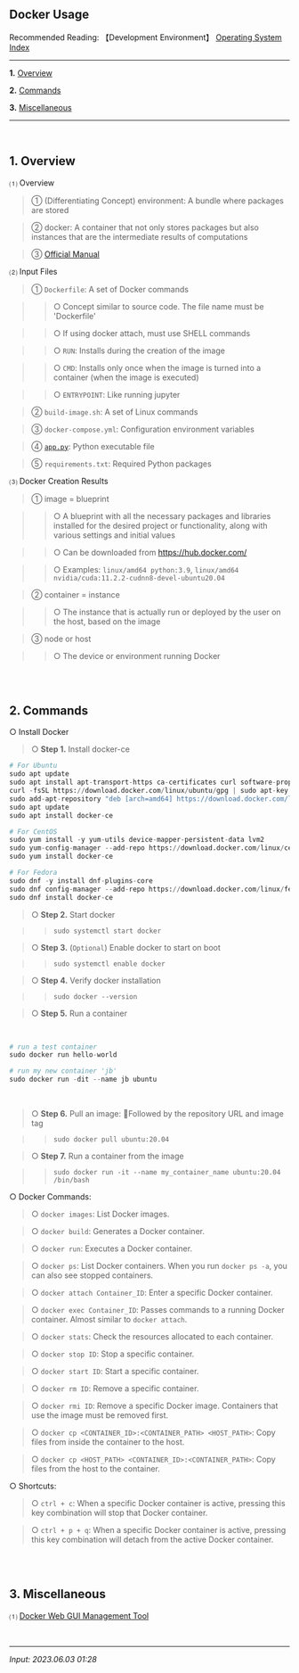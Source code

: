 ## Docker Usage

Recommended Reading: 【Development Environment】 [Operating System Index](https://jb243.github.io/pages/1771)

---

**1.** [Overview](#1-overview)

**2.** [Commands](#2-commands)

**3.** [Miscellaneous](#3-miscellaneous)

---

<br>

## **1\. Overview**

 ⑴ Overview

> ① (Differentiating Concept) environment: A bundle where packages are stored

> ② docker: A container that not only stores packages but also instances that are the intermediate results of computations

> ③ [Official Manual](https://docs.docker.com/)

⑵ Input Files

> ① `Dockerfile`: A set of Docker commands

>> ○ Concept similar to source code. The file name must be 'Dockerfile'

>> ○ If using docker attach, must use SHELL commands

>> ○ `RUN`: Installs during the creation of the image

>> ○ `CMD`: Installs only once when the image is turned into a container (when the image is executed)

>> ○ `ENTRYPOINT`: Like running jupyter

> ② `build-image.sh`: A set of Linux commands

> ③ `docker-compose.yml`: Configuration environment variables

> ④ [`app.py`](https://nate9389.tistory.com/2347): Python executable file

> ⑤ `requirements.txt`: Required Python packages

⑶ Docker Creation Results

> ① image = blueprint

>> ○ A blueprint with all the necessary packages and libraries installed for the desired project or functionality, along with various settings and initial values

>> ○ Can be downloaded from <https://hub.docker.com/>

>> ○ Examples: `linux/amd64 python:3.9`, `linux/amd64 nvidia/cuda:11.2.2-cudnn8-devel-ubuntu20.04`

> ② container = instance

>> ○ The instance that is actually run or deployed by the user on the host, based on the image

> ③ node or host

>> ○ The device or environment running Docker

<br>

<br>

## **2\. Commands**

○ Install Docker

> ○ **Step 1.** Install docker-ce

```python
# For Ubuntu
sudo apt update
sudo apt install apt-transport-https ca-certificates curl software-properties-common
curl -fsSL https://download.docker.com/linux/ubuntu/gpg | sudo apt-key add -
sudo add-apt-repository "deb [arch=amd64] https://download.docker.com/linux/ubuntu $(lsb_release -cs) stable"
sudo apt update
sudo apt install docker-ce

# For CentOS
sudo yum install -y yum-utils device-mapper-persistent-data lvm2
sudo yum-config-manager --add-repo https://download.docker.com/linux/centos/docker-ce.repo
sudo yum install docker-ce

# For Fedora
sudo dnf -y install dnf-plugins-core
sudo dnf config-manager --add-repo https://download.docker.com/linux/fedora/docker-ce.repo
sudo dnf install docker-ce 
```

> ○ **Step 2.** Start docker

>> `sudo systemctl start docker`

> ○ **Step 3.** (`Optional`) Enable docker to start on boot

>> `sudo systemctl enable docker`

> ○ **Step 4.** Verify docker installation

>> `sudo docker --version`

> ○ **Step 5.** Run a container

<br>

```python
# run a test container
sudo docker run hello-world

# run my new container 'jb'
sudo docker run -dit --name jb ubuntu
```

<br>

> ○ **Step 6.** Pull an image: Followed by the repository URL and image tag

>> `sudo docker pull ubuntu:20.04`

> ○ **Step 7.** Run a container from the image

>> `sudo docker run -it --name my_container_name ubuntu:20.04 /bin/bash`

○ Docker Commands:

> ○ `docker images`: List Docker images.

> ○ `docker build`: Generates a Docker container.

> ○ `docker run`: Executes a Docker container.

> ○ `docker ps`: List Docker containers. When you run `docker ps -a`, you can also see stopped containers.

> ○ `docker attach Container_ID`: Enter a specific Docker container.

> ○ `docker exec Container_ID`: Passes commands to a running Docker container. Almost similar to `docker attach`.

> ○ `docker stats`: Check the resources allocated to each container.

> ○ `docker stop ID`: Stop a specific container.

> ○ `docker start ID`: Start a specific container.

> ○ `docker rm ID`: Remove a specific container.

> ○ `docker rmi ID`: Remove a specific Docker image. Containers that use the image must be removed first.

> ○ `docker cp <CONTAINER_ID>:<CONTAINER_PATH> <HOST_PATH>`: Copy files from inside the container to the host.

> ○ `docker cp <HOST_PATH> <CONTAINER_ID>:<CONTAINER_PATH>`: Copy files from the host to the container.

○ Shortcuts:

> ○ `ctrl + c`: When a specific Docker container is active, pressing this key combination will stop that Docker container.

> ○ `ctrl + p + q`: When a specific Docker container is active, pressing this key combination will detach from the active Docker container.

<br>

<br>

## **3\. Miscellaneous**

 ⑴ [Docker Web GUI Management Tool](https://it-svr.com/docker-web-gui-portainer/)

<br>

---

_Input: 2023.06.03 01:28_
